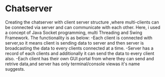# Chatserver
Creating the chatserver with client server structure ,where multi-clients can be connected via server and can communicate with each other. Here, i used a concept of Java Socket programming, multi Threading and Swing Framework. 
The functionality is as below:
-Each client is connected with server,so it means client is sending data to server and then server is broadcasting the data to every clients connected at a time.
-Server has a record of each clients and additionally it can send the data to every client also.
-Each client has their own GUI portal from where they can send and retrive data,and server has only terminal/console viewas it's name suggests.
